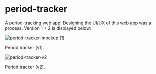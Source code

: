 # period-tracker
A period-tracking web app! 
Designing the UI/UX of this web app was a process. Version 1 + 2 is displayed below:

![period-tracker-mockup (1)](https://user-images.githubusercontent.com/96638383/174889945-fafd43bb-efab-4d47-b12f-d38ee714fac4.PNG)

Period tracker (v1).

![period-tracker-v2](https://user-images.githubusercontent.com/96638383/177450520-9ab1f4c8-ab3f-405d-b5f7-7f0dcfc31966.PNG)

Period tracker (v2).
